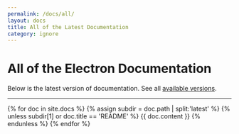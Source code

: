 ```yaml
---
permalink: /docs/all/
layout: docs
title: All of the Latest Documentation
category: ignore
---
```


# All of the Electron Documentation

Below is the latest version of documentation. See all [available versions](/docs/).

---

{% for doc in site.docs %}
{% assign subdir = doc.path | split:'latest' %}
{% unless subdir[1] or doc.title == 'README' %}
{{ doc.content }}
{% endunless %}
{% endfor %}

